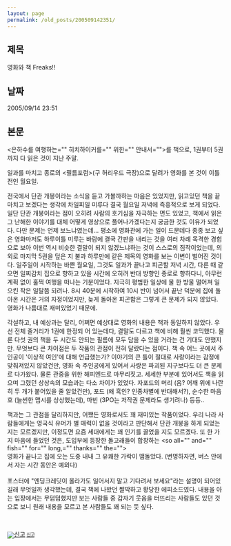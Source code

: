 ```yaml
---
layout: page
permalink: /old_posts/200509142351/
---
```


## 제목
영화와 책 Freaks!!

## 날짜
2005/09/14 23:51

## 본문
<은하수를 여행하는="" 히치하이커를="" 위한="" 안내서="">를 책으로, 1권부터 5권까지 다 읽은 것이 지난 주말.

일과를 마치고 종로의 <필름포럼>(구 허리우드 극장)으로 달려가 영화를 본 것이 이틀 전인 월요일.

전국에서 단관 개봉이라는 소식을 듣고 가볼까하는 마음은 있었지만, 읽고있던 책을 끝마치고 보겠다는 생각에 차일피일 미루다 결국 월요일 저녁에 즉흥적으로 보게 되었다.
일단 단관 개봉이라는 점이 오히려 사람의 호기심을 자극하는 면도 있었고, 책에서 읽은 그 난해한 이야기를 대체 어떻게 영상으로 풀어나가겠다는지 궁금한 것도 이유가 되었다.
다만 문제는 언제 보느냐였는데... 평소에 영화관에 가는 일이 드문데다 종종 보고 싶은 영화마저도 하루이틀 미루는 바람에 결국 간판을 내리는 것을 여러 차례 목격한 경험으로 보아 이번 역시 비슷한 결말이 되지 않겠느냐하는 것이 스스로의 짐작이었는데, 의외로 마지막 5권을 덮은 지 불과 하루만에 같은 제목의 영화를 보는 이변이 벌어진 것이다.
일주일이 시작하는 바쁜 월요일, 그것도 일과가 끝나고 피곤할 저녁 시간, 다른 때 같으면 일찌감치 집으로 향하고 있을 시간에 오히려 반대 방향인 종로로 향하다니, 아무런 계획 없이 훌쩍 여행을 떠나는 기분이었다. 지극히 평범한 일상에 물 한 방울 떨어져 일으킨 작은 일탈쯤 되려나.
8시 40분에 시작하여 10시 반이 넘어서 끝난 덕분에 집에 돌아온 시간은 거의 자정이었지만, 늦게 돌아온 피곤함은 그렇게 큰 문제가 되지 않았다. 영화가 나름대로 재미있었기 때문에.

각설하고, 내 예상과는 달리, 어쩌면 예상대로 영화의 내용은 책과 동일하지 않았다. 우선 전체 줄거리가 1권에 한정되 어 있는데다, 결말도 다르고 책에 비해 훨씬 코믹했다. 물론 다섯 권의 책을 두 시간도 안되는 필름에 모두 담을 수 있을 거라는 건 기대도 안했지만.
무엇보다 큰 차이점은 두 작품의 관점이 전혀 달랐다는 점이다. 책 속 어느 곳에서 주인공이 '이상적 여인'에 대해 언급했는가? 이야기의 큰 틀이 절대로 사랑이라는 감정에 맞춰져있지 않았건만, 영화 속 주인공에게 있어서 사랑은 파괴된 지구보다도 더 큰 문제로 다가왔다. 물론 관중을 위한 해피엔드로 마무리짓고.
세세한 부분에 있어서도 책을 읽으며 그렸던 상상속의 모습과는 다소 차이가 있었다. 자포드의 머리 (음? 어깨 위에 나란히 두 개가 붙어있을 줄 알았건만), 포드 (왜 흑인? 인종차별에 반대해서?), 순수한 마음 호 (늘씬한 맵시를 상상했는데), 마빈 (3PO는 저작권 문제라도 생기려나) 등등..

책과는 그 관점을 달리하지만, 어쨌든 영화로서도 꽤 재미있는 작품이었다. 우리 나라 사람들에게는 영국식 유머가 별 매력이 없을 것이라고 판단해서 단관 개봉을 하게 되었는지는 모르겠지만, 이정도면 요즘 세대에게는 꽤 인기를 끌었을 지도 모르겠다. 
또 한 가지 마음에 들었던 것은, 도입부에 등장한 돌고래들이 합창하는 <so all="" and="" fish="" for="" long,="" thanks="" the=""><br/>영화가 끝나고 집에 오는 도중 내내 그 유쾌한 가락이 맴돌았다. (변명하자면, 버스 안에서 자는 시간 동안은 예외다)<br/><br/>포스터에 "엔딩크레딧이 올라가도 일어서지 말고 기다려서 보세요"라는 설명이 되어있길래 무엇일까 생각했는데, 결국 책에 나왔던 짤막하고 황당한 에피소드였다. 내용을 아는 입장에서는 무덤덤했지만 보는 사람들 중 갑자기 웃음을 터뜨리는 사람들도 있던 것으로 보니 원래 내용을 모르고 본 사람들도 꽤 되는 듯 싶다.<br/>

<div style="line-height:12px;padding:35px 0 5px">
<a href="#신고" onclick="window.open('http://www.egloos.com/report/popup.php?posturl='+decodeURIComponent('http://kyeru.egloos.com/610413'), 'pop_badreport','width=500, height=460'); return false">
<img alt="신고" src="img/icon/ico_badreport.png" style="vertical-align:top;padding-right:3px"/><span style="font-size:11px;letter-spacing:-1px">신고</span>
</a>
</div></so>
